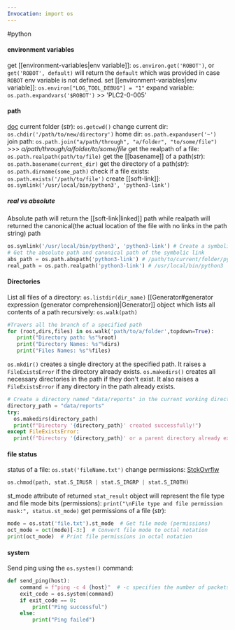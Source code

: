 ```yaml
---
Invocation: import os
---
```

#python 

#### environment variables
get [[environment-variables|env variable]]:   `os.environ.get('ROBOT')`, or `get('ROBOT', default)` will return the `default`  which was provided in case `ROBOT` env variable is not defined.
set [[environment-variables|env variable]]:   `os.environ["LOG_TOOL_DEBUG"] = "1"`
expand variable: `os.path.expandvars('$ROBOT')` >> 'PLC2-0-005'

#### path
[doc](https://docs.python.org/3/library/os.path.html)
current folder (*str*): `os.getcwd()`
change current dir: `os.chdir('/path/to/new/directory')`
home dir: `os.path.expanduser('~')`
join path: `os.path.join("a/path/through", "a/folder", "to/some/file")` >>>
	*a/path/through/a/folder/to/some/file*
get the realpath of a file: `os.path.realpath(path/to/file)`
get the [[basename]] of a path(*str*): `os.path.basename(current_dir)`
get the directory of a path(*str*): `os.path.dirname(some_path)`
check if a file exists: `os.path.exists('/path/to/file')`
create [[soft-link]]: `os.symlink('/usr/local/bin/python3', 'python3-link')`
##### real vs absolute
Absolute path will return the [[soft-link|linked]] path while realpath will returned the canonical(the actual location of the file with no links in the path string) path
```python
os.symlink('/usr/local/bin/python3', 'python3-link') # Create a symbolic link
# Get the absolute path and canonical path of the symbolic link
abs_path = os.path.abspath('python3-link') # /path/to/current/folder/python3-link
real_path = os.path.realpath('python3-link') # /usr/local/bin/python3
```

#### Directories
List all files of a directory: `os.listdir(dir_name)`
[[Generator#generator expression (generator comprehension)|Generator]] object which lists all contents of a path recursively: `os.walk(path)`
```python
#Travers all the branch of a specified path
for (root,dirs,files) in os.walk('path/to/a/folder',topdown=True):
   print("Directory path: %s"%root)
   print("Directory Names: %s"%dirs)
   print("Files Names: %s"%files)

```
`os.mkdir()` creates a single directory at the specified path. It raises a `FileExistsError` if the directory already exists.
`os.makedirs()` creates all necessary directories in the path if they don't exist. It also raises a `FileExistsError` if any directory in the path already exists.
```python
# Create a directory named "data/reports" in the current working directory
directory_path = "data/reports"
try:
  os.makedirs(directory_path)
  print(f"Directory '{directory_path}' created successfully!")
except FileExistsError:
  print(f"Directory '{directory_path}' or a parent directory already exists.")
```

#### file status
status of a file: `os.stat('fileName.txt')`
change permissions: [StckOvrflw](https://stackoverflow.com/questions/16249440/changing-file-permission-in-python#16249655)
```python
os.chmod(path, stat.S_IRUSR | stat.S_IRGRP | stat.S_IROTH)
```
st_mode attribute of returned `stat_result` object will represent the file type and file mode bits (permissions): `print("\nFile type and file permission mask:", status.st_mode)`
get permissions of a file (*str*):
```python
mode = os.stat('file.txt').st_mode  # Get file mode (permissions)
oct_mode = oct(mode)[-3:]  # Convert file mode to octal notation
print(oct_mode)  # Print file permissions in octal notation
```

#### system
Send ping using the `os.system()` command:
```python
def send_ping(host):
    command = f"ping -c 4 {host}"  # -c specifies the number of packets to send (4 in this case)
    exit_code = os.system(command)
    if exit_code == 0:
        print("Ping successful")
    else:
        print("Ping failed")
```
